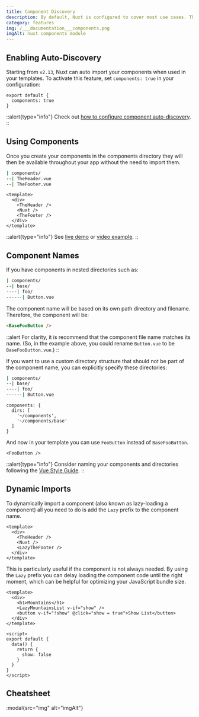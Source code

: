 ```yaml
---
title: Component Discovery
description: By default, Nuxt is configured to cover most use cases. This default configuration can be overwritten with the nuxt.config.js file.
category: features
img: /___documentation___components.png
imgAlt: nuxt components module
---
```


## Enabling Auto-Discovery

Starting from `v2.13`, Nuxt can auto import your components when used in your templates. To activate this feature, set `components: true` in your configuration:

```js{}[nuxt.config.js]
export default {
  components: true
}
```

::alert{type="info"}
Check out [how to configure component auto-discovery](/___documentation___configuration-glossary/configuration-components#advanced).
::

## Using Components

Once you create your components in the components directory they will then be available throughout your app without the need to import them.

```bash
| components/
--| TheHeader.vue
--| TheFooter.vue
```

```html{}[layouts/default.vue]
<template>
  <div>
    <TheHeader />
    <Nuxt />
    <TheFooter />
  </div>
</template>
```

::alert{type="info"}
See [live demo](https://codesandbox.io/s/nuxt-components-cou9k) or [video example](https://www.youtube.com/watch?v=lQ8OBrgVVr8).
::

## Component Names

If you have components in nested directories such as:

```bash
| components/
--| base/
----| foo/
------| Button.vue
```

The component name will be based on its own path directory and filename. Therefore, the component will be:

```html
<BaseFooButton />
```

::alert
For clarity, it is recommend that the component file name matches its name. (So, in the example above, you could rename `Button.vue` to be `BaseFooButton.vue`.)
::

If you want to use a custom directory structure that should not be part of the component name, you can explicitly specify these directories:

```bash
| components/
--| base/
----| foo/
------| Button.vue
```

```bash{}[nuxt.config.js]
components: {
  dirs: [
    '~/components',
    '~/components/base'
  ]
}
```

And now in your template you can use `FooButton` instead of `BaseFooButton`.

```html{}[pages/index.vue]
<FooButton />
```

::alert{type="info"}
Consider naming your components and directories following the [Vue Style Guide](https://v2.vuejs.org/v2/style-guide/).
::

## Dynamic Imports

To dynamically import a component (also known as lazy-loading a component) all you need to do is add the `Lazy` prefix to the component name.

```html{}[layouts/default.vue]
<template>
  <div>
    <TheHeader />
    <Nuxt />
    <LazyTheFooter />
  </div>
</template>
```

This is particularly useful if the component is not always needed. By using the `Lazy` prefix you can delay loading the component code until the right moment, which can be helpful for optimizing your JavaScript bundle size.

```html{}[pages/index.vue]
<template>
  <div>
    <h1>Mountains</h1>
    <LazyMountainsList v-if="show" />
    <button v-if="!show" @click="show = true">Show List</button>
  </div>
</template>

<script>
export default {
  data() {
    return {
      show: false
    }
  }
}
</script>
```

## Cheatsheet

:modal{src="img" alt="imgAlt"}
